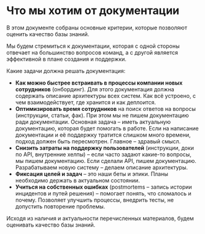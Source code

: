 # **Что мы хотим от документаци**и

В этом документе собраны основные критерии, которые позволяют оценить качество базы знаний.

Мы будем стремиться к документации, которая с одной стороны отвечает на большинство вопросов команд, а с другой является
эффективной в плане создания и поддержки.

Какие задачи должна решать документация:

- **Как можно быстрее встраивать в процессы компании новых сотрудников** (онбординг). Для этого документация должна
содержать описание архитектуры всех систем. Как всё устроено, с чем взаимодействует, где хранится и как деплоится.
- **Оптимизировать время сотрудников** на поиск ответов на вопросы (инструкции, статьи, фак). При этом мы не пишем
документацию ради документации. Основная задача – иметь актуальную документацию, которая будет помогать в работе. Если
на написание документации и её поддержку тратится слишком много времени, подход должен быть пересмотрен. Главное –
здравый смысл.
- **Снизить затраты на поддержку пользователей** (инструкции, доки по API, внутренние хелпы) – если часто задают какие-то
вопросы, мы пишем документацию. Если сделали API, пишем документацию. Разрабатываем новую систему – делаем описание
архитектуры.
- **Фиксация целей и задач** – это наши беты и эпики. Планы необходимо держать в актуальном состоянии.
- **Учиться на собственных ошибках** (postmortems – запись истории инцидентов и путей решения) – помогает понять, что
сломалось и почему. Позволяет улучшить процессы, внедрить тесты, не допустить повторение проблемы.

Исходя из наличия и актуальности перечисленных материалов, будем оценивать качество базы знаний.
